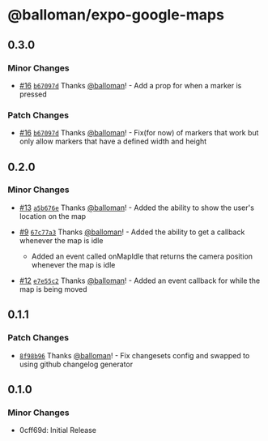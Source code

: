 # @balloman/expo-google-maps

## 0.3.0

### Minor Changes

- [#16](https://github.com/balloman/expo-google-maps/pull/16) [`b67097d`](https://github.com/balloman/expo-google-maps/commit/b67097d8e7f99f75a8d7ed1a0da92ef96ee5f344) Thanks [@balloman](https://github.com/balloman)! - Add a prop for when a marker is pressed

### Patch Changes

- [#16](https://github.com/balloman/expo-google-maps/pull/16) [`b67097d`](https://github.com/balloman/expo-google-maps/commit/b67097d8e7f99f75a8d7ed1a0da92ef96ee5f344) Thanks [@balloman](https://github.com/balloman)! - Fix(for now) of markers that work but only allow markers that have a defined width and height

## 0.2.0

### Minor Changes

- [#13](https://github.com/balloman/expo-google-maps/pull/13) [`a5b676e`](https://github.com/balloman/expo-google-maps/commit/a5b676e5089cd08389eca6f15c1f5bceefdb577e) Thanks [@balloman](https://github.com/balloman)! - Added the ability to show the user's location on the map

- [#9](https://github.com/balloman/expo-google-maps/pull/9) [`67c77a3`](https://github.com/balloman/expo-google-maps/commit/67c77a300d1b905a99531c5edc2d0139952073fe) Thanks [@balloman](https://github.com/balloman)! - Added the ability to get a callback whenever the map is idle

  - Added an event called onMapIdle that returns the camera position whenever the map is idle

- [#12](https://github.com/balloman/expo-google-maps/pull/12) [`e7e55c2`](https://github.com/balloman/expo-google-maps/commit/e7e55c25442e993d82784b18e6a34512468406a6) Thanks [@balloman](https://github.com/balloman)! - Added an event callback for while the map is being moved

## 0.1.1

### Patch Changes

- [`8f98b96`](https://github.com/balloman/expo-google-maps/commit/8f98b961115b497a0966f449ed5903af57ed6623) Thanks [@balloman](https://github.com/balloman)! - Fix changesets config and swapped to using github changelog generator

## 0.1.0

### Minor Changes

- 0cff69d: Initial Release
